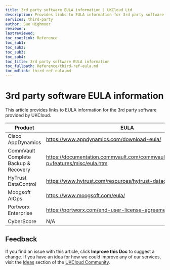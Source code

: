 ```yaml
---
title: 3rd party software EULA information | UKCloud Ltd
description: Provides links to EULA information for 3rd party software
services: third-party
author: Sue Highmoor
reviewer:
lastreviewed: 
toc_rootlink: Reference
toc_sub1: 
toc_sub2:
toc_sub3:
toc_sub4:
toc_title: 3rd party software EULA information
toc_fullpath: Reference/third-ref-eula.md
toc_mdlink: third-ref-eula.md
---
```


# 3rd party software EULA information

This article provides links to EULA information for the 3rd party software provided by UKCloud.

Product | EULA
--------|-----
Cisco AppDynamics | <https://www.appdynamics.com/download-eula/>
CommVault Complete Backup & Recovery | <https://documentation.commvault.com/commvault/v11_sp9/article?p=features/misc/eula.htm>
HyTrust DataControl | <https://www.hytrust.com/resources/hytrust-datacontrol-eula/>
Moogsoft AIOps | <https://www.moogsoft.com/eula/>
Portworx Enterprise | <https://portworx.com/end-user-license-agreement/>
CyberScore | N/A

## Feedback

If you find an issue with this article, click **Improve this Doc** to suggest a change. If you have an idea for how we could improve any of our services, visit the [Ideas](https://community.ukcloud.com/ideas) section of the [UKCloud Community](https://community.ukcloud.com).
